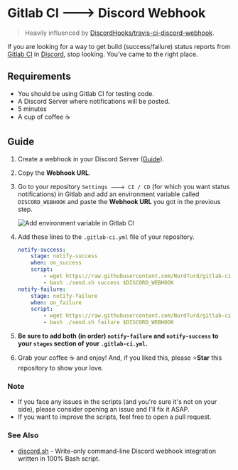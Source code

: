 # Gitlab CI 🡒 Discord Webhook
> Heavily influenced by [DiscordHooks/travis-ci-discord-webhook](https://github.com/DiscordHooks/travis-ci-discord-webhook).

If you are looking for a way to get build (success/failure) status reports from
[Gitlab CI](https://gitlab.com) in [Discord](https://discordapp.com), stop
looking. You've came to the right place.

## Requirements
-  You should be using Gitlab CI for testing code.
-  A Discord Server where notifications will be posted.
-  5 minutes
-  A cup of coffee ☕

## Guide
1.  Create a webhook in your Discord Server ([Guide](https://support.discordapp.com/hc/en-us/articles/228383668-Intro-to-Webhooks)).

2.  Copy the **Webhook URL**.

3.  Go to your repository `Settings 🡒 CI / CD` (for which you want status notifications)
    in Gitlab and add an environment variable called `DISCORD_WEBHOOK` and paste
    the **Webhook URL** you got in the previous step.

    ![Add environment variable in Gitlab CI](https://i.imgur.com/ThRm7Jb.png)

4.  Add these lines to the `.gitlab-ci.yml` file of your repository.

    ```yaml
    notify-success:
        stage: notify-success
        when: on_success
        script:
            - wget https://raw.githubusercontent.com/NurdTurd/gitlab-ci-discord-webhook/master/send.sh
            - bash ./send.sh success $DISCORD_WEBHOOK
    notify-failure:
        stage: notify-failure
        when: on_failure
        script:
            - wget https://raw.githubusercontent.com/NurdTurd/gitlab-ci-discord-webhook/master/send.sh
            - bash ./send.sh failure $DISCORD_WEBHOOK
    ```

5. **Be sure to add both (in order) `notify-failure` and `notify-success` to your `stages` section of your `.gitlab-ci.yml`.**

5.  Grab your coffee ☕ and enjoy! And, if you liked this, please ⭐**Star**
    this repository to show your love.

### Note
-  If you face any issues in the scripts (and you're sure it's not on your side),
please consider opening an issue and I'll fix it ASAP.
-  If you want to improve the scripts, feel free to open a pull request.

### See Also
-  [discord.sh](https://github.com/ChaoticWeg/discord.sh) - Write-only command-line Discord webhook integration written in 100% Bash script.